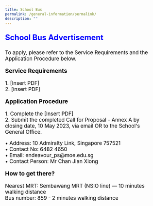 ```yaml
---
title: School Bus
permalink: /general-information/permalink/
description: ""
---
```

<p style="text-align:left;font-size: 25px; color: blue; font-weight: bold;">School Bus Advertisement</p>

<p style="text-align:left;font-size: 17px; color: black;">To apply, please refer to the Service Requirements and the Application Procedure below.</p>
<p style="text-align:left;font-size:19px; color: black; font-weight: bold;">Service Requirements</p>
<p style="text-align:left;font-size:17px; color: black;">
1.  [Insert PDF]<br>
2.  [insert PDF]</p>



<p style="text-align:left;font-size:19px; color: black; font-weight: bold;">Application Procedure</p>

<p style="text-align:left;font-size:17px; color: black;">
1. Complete the [Insert PDF] <br>
2. Submit the completed Call for Proposal - Annex A by closing date, 10 May 2023, 
	via email OR to the School's General Office.</p>


<p style="text-align:left;font-size:17px; color: black;">• Address: 10 Admiralty Link, Singapore 757521<br>
• Contact No: 6482 4650<br>
• Email: endeavour_ps@moe.edu.sg<br>
• Contact Person: Mr Chan Jian Xiong</p>

<p style="text-align:left;font-size:19px; color: black; font-weight: bold;">How to get there?</p>
<p style="text-align:left;font-size:17px; color: black;">Nearest MRT: Sembawang MRT (NSIO line) — 10 minutes walking distance <br>
Bus number: 859 - 2 minutes walking distance</p>